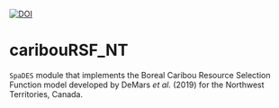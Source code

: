[![DOI](https://zenodo.org/badge/318873087.svg)](https://zenodo.org/badge/latestdoi/318873087)

# caribouRSF_NT

`SpaDES` module that implements the Boreal Caribou Resource Selection Function model developed by DeMars *et al.* (2019) for the Northwest Territories, Canada.
